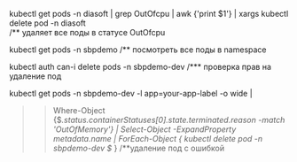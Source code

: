 kubectl get pods -n diasoft | grep OutOfcpu | awk {'print $1'} | xargs kubectl delete pod -n diasoft  
/** удаляет все поды в статусе OutOfcpu

kubectl get pods -n sbpdemo
/** посмотреть все поды в namespace

kubectl auth can-i delete pods -n sbpdemo-dev
/*** проверка прав на удаление под

 kubectl get pods -n sbpdemo-dev -l app=your-app-label -o wide |
>>   Where-Object {$_.status.containerStatuses[0].state.terminated.reason -match 'OutOfMemory'} |
>>   Select-Object -ExpandProperty metadata.name |
>>   ForEach-Object { kubectl delete pod -n sbpdemo-dev $_ }
/**удаление под с ошибкой
